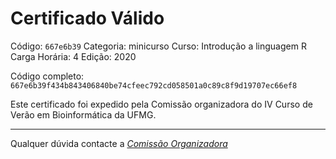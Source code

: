 # Certificado Válido

Código: `667e6b39`
Categoria: minicurso
Curso: Introdução a linguagem R
Carga Horária: 4
Edição: 2020


Código completo: `667e6b39f434b843406840be74cfeec792cd058501a0c89c8f9d19707ec66ef8`


Este certificado foi expedido pela Comissão organizadora do IV Curso de Verão em Bioinformática da UFMG.

----

Qualquer dúvida contacte a [_Comissão Organizadora_](<mailto:cursobioinfoufmg@gmail.com$subject=[Certificados]>)

